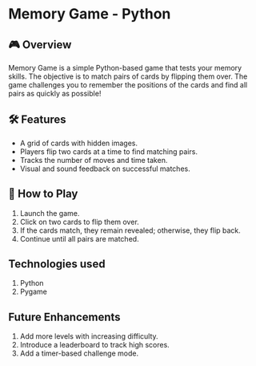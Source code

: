 # Memory Game - Python

## 🎮 Overview
Memory Game is a simple Python-based game that tests your memory skills. The objective is to match pairs of cards by flipping them over. The game challenges you to remember the positions of the cards and find all pairs as quickly as possible!

## 🛠 Features
- A grid of cards with hidden images.
- Players flip two cards at a time to find matching pairs.
- Tracks the number of moves and time taken.
- Visual and sound feedback on successful matches.

## 🚀 How to Play
1. Launch the game.
2. Click on two cards to flip them over.
3. If the cards match, they remain revealed; otherwise, they flip back.
4. Continue until all pairs are matched.

## Technologies used 
1. Python
2. Pygame

## Future Enhancements
1. Add more levels with increasing difficulty.
2. Introduce a leaderboard to track high scores.
3. Add a timer-based challenge mode.
